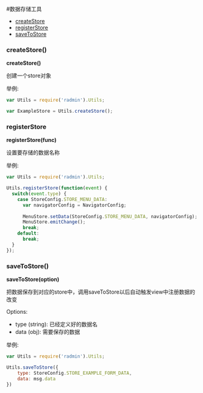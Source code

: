 #数据存储工具

- [createStore](#createStore)
- [registerStore](#registerStore)
- [saveToStore](#saveToStore)


### createStore()

**createStore()**

创建一个store对象


举例:

```js
var Utils = require('radmin').Utils;

var ExampleStore = Utils.createStore();

```

### registerStore

**registerStore(func)**

设置要存储的数据名称


举例:

```js
var Utils = require('radmin').Utils;

Utils.registerStore(function(event) {
  switch(event.type) {
    case StoreConfig.STORE_MENU_DATA:
      var navigatorConfig = NavigatorConfig;
     
      MenuStore.setData(StoreConfig.STORE_MENU_DATA, navigatorConfig);
      MenuStore.emitChange();
      break;
    default:
      break;
  }
});

```

### saveToStore()

**saveToStore(option)**

把数据保存到对应的store中，调用saveToStore以后自动触发view中注册数据的改变

Options:
- type (string): 已经定义好的数据名
- data (obj): 需要保存的数据

举例:

```js
var Utils = require('radmin').Utils;

Utils.saveToStore({
	type: StoreConfig.STORE_EXAMPLE_FORM_DATA,
	data: msg.data
})

```
